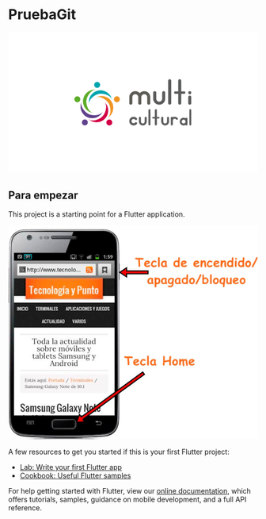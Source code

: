 # PruebaGit 

![](https://github.com/MaxiR23/pruebasVarias/blob/master/assets/logo7-original.png)

## Para empezar 

This project is a starting point for a Flutter application.

<img src="https://github.com/MaxiR23/pruebasVarias/blob/master/assets/captura.jpg">

A few resources to get you started if this is your first Flutter project:

- [Lab: Write your first Flutter app](https://flutter.dev/docs/get-started/codelab)
- [Cookbook: Useful Flutter samples](https://flutter.dev/docs/cookbook)

For help getting started with Flutter, view our
[online documentation](https://flutter.dev/docs), which offers tutorials,
samples, guidance on mobile development, and a full API reference.
